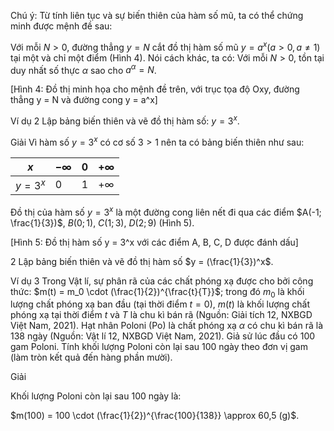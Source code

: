 Chú ý: Từ tính liên tục và sự biến thiên của hàm số mũ, ta có thể chứng minh được mệnh đề sau:

Với mỗi $N > 0$, đường thẳng $y = N$ cắt đồ thị hàm số mũ $y = a^x (a > 0, a \neq 1)$ tại một và chỉ một điểm (Hình 4). Nói cách khác, ta có: Với mỗi $N > 0$, tồn tại duy nhất số thực $\alpha$ sao cho $a^\alpha = N$.

[Hình 4: Đồ thị minh họa cho mệnh đề trên, với trục tọa độ Oxy, đường thẳng y = N và đường cong y = a^x]

Ví dụ 2 Lập bảng biến thiên và vẽ đồ thị hàm số:
$y = 3^x$.

Giải
Vì hàm số $y = 3^x$ có cơ số $3 > 1$ nên ta có bảng biến thiên như sau:

| $x$    | $-\infty$ | $0$ | $+\infty$ |
|--------|-----------|-----|-----------|
| $y=3^x$ | $0$       | $1$ | $+\infty$ |

Đồ thị của hàm số $y = 3^x$ là một đường cong liên nết đi qua các điểm $A(-1; \frac{1}{3})$, $B(0; 1)$, $C(1; 3)$, $D(2; 9)$ (Hình 5).

[Hình 5: Đồ thị hàm số y = 3^x với các điểm A, B, C, D được đánh dấu]

2 Lập bảng biến thiên và vẽ đồ thị hàm số $y = (\frac{1}{3})^x$.

Ví dụ 3 Trong Vật lí, sự phân rã của các chất phóng xạ được cho bởi công thức: $m(t) = m_0 \cdot (\frac{1}{2})^{\frac{t}{T}}$; trong đó $m_0$ là khối lượng chất phóng xạ ban đầu (tại thời điểm $t = 0$), $m(t)$ là khối lượng chất phóng xạ tại thời điểm $t$ và $T$ là chu kì bán rã (Nguồn: Giải tích 12, NXBGD Việt Nam, 2021). Hạt nhân Poloni (Po) là chất phóng xạ $\alpha$ có chu kì bán rã là 138 ngày (Nguồn: Vật lí 12, NXBGD Việt Nam, 2021). Giả sử lúc đầu có 100 gam Poloni. Tính khối lượng Poloni còn lại sau 100 ngày theo đơn vị gam (làm tròn kết quả đến hàng phần mười).

Giải

Khối lượng Poloni còn lại sau 100 ngày là:

$m(100) = 100 \cdot (\frac{1}{2})^{\frac{100}{138}} \approx 60,5 (g)$.